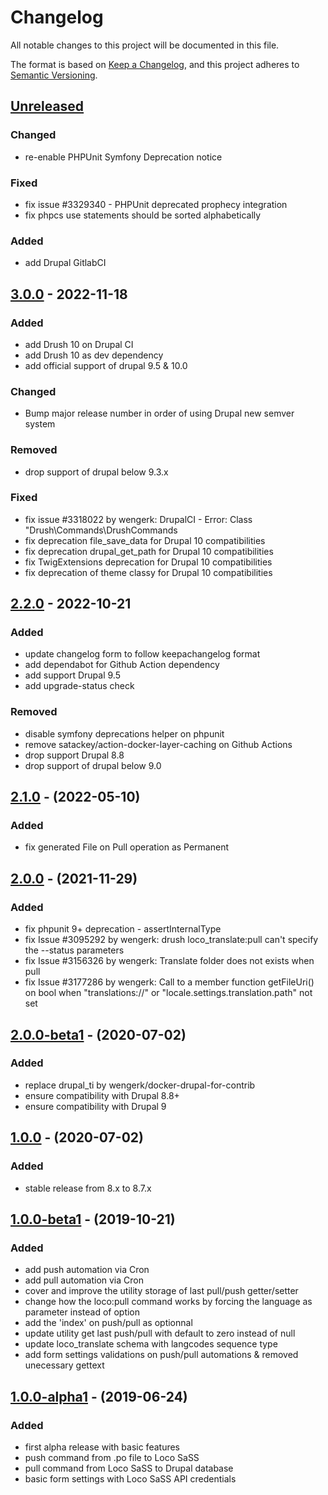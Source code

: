 # Changelog
All notable changes to this project will be documented in this file.

The format is based on [Keep a Changelog](https://keepachangelog.com/en/1.0.0/),
and this project adheres to [Semantic Versioning](https://semver.org/spec/v2.0.0.html).

## [Unreleased]
### Changed
- re-enable PHPUnit Symfony Deprecation notice

### Fixed
- fix issue #3329340 - PHPUnit deprecated prophecy integration
- fix phpcs use statements should be sorted alphabetically

### Added
- add Drupal GitlabCI

## [3.0.0] - 2022-11-18
### Added
- add Drush 10 on Drupal CI
- add Drush 10 as dev dependency
- add official support of drupal 9.5 & 10.0

### Changed
- Bump major release number in order of using Drupal new semver system

### Removed
- drop support of drupal below 9.3.x

### Fixed
- fix issue #3318022 by wengerk: DrupalCI - Error: Class "Drush\Commands\DrushCommands
- fix deprecation file_save_data for Drupal 10 compatibilities
- fix deprecation drupal_get_path for Drupal 10 compatibilities
- fix TwigExtensions deprecation for Drupal 10 compatibilities
- fix deprecation of theme classy for Drupal 10 compatibilities

## [2.2.0] - 2022-10-21
### Added
- update changelog form to follow keepachangelog format
- add dependabot for Github Action dependency
- add support Drupal 9.5
- add upgrade-status check

### Removed
- disable symfony deprecations helper on phpunit
- remove satackey/action-docker-layer-caching on Github Actions
- drop support Drupal 8.8
- drop support of drupal below 9.0

## [2.1.0] - (2022-05-10)
### Added
- fix generated File on Pull operation as Permanent

## [2.0.0] - (2021-11-29)
### Added
- fix phpunit 9+ deprecation - assertInternalType
- fix Issue #3095292 by wengerk: drush loco_translate:pull can't specify the --status parameters
- fix Issue #3156326 by wengerk: Translate folder does not exists when pull
- fix Issue #3177286 by wengerk: Call to a member function getFileUri() on bool when "translations://" or "locale.settings.translation.path" not set

## [2.0.0-beta1] - (2020-07-02)
### Added
- replace drupal_ti by wengerk/docker-drupal-for-contrib
- ensure compatibility with Drupal 8.8+
- ensure compatibility with Drupal 9

## [1.0.0] - (2020-07-02)
### Added
- stable release from 8.x to 8.7.x

## [1.0.0-beta1] - (2019-10-21)
### Added
- add push automation via Cron
- add pull automation via Cron
- cover and improve the utility storage of last pull/push getter/setter
- change how the loco:pull command works by forcing the language as parameter instead of option
- add the 'index' on push/pull as optionnal
- update utility get last push/pull with default to zero instead of null
- update loco_translate schema with langcodes sequence type
- add form settings validations on push/pull automations & removed unecessary gettext

## [1.0.0-alpha1] - (2019-06-24)
### Added
- first alpha release with basic features
- push command from .po file to Loco SaSS
- pull command from Loco SaSS to Drupal database
- basic form settings with Loco SaSS API credentials

[Unreleased]: https://github.com/antistatique/drupal-loco-translate/compare/3.0.0...HEAD
[3.0.0]: https://github.com/antistatique/drupal-loco-translate/compare/8.x-2.2...3.0.0
[2.2.0]: https://github.com/antistatique/drupal-loco-translate/compare/8.x-2.1...8.x-2.2
[2.1.0]: https://github.com/antistatique/drupal-loco-translate/compare/8.x-2.0...8.x-2.1
[2.0.0]: https://github.com/antistatique/drupal-loco-translate/compare/8.x-2.0-beta1...8.x-2.0
[2.0.0-beta1]: https://github.com/antistatique/drupal-loco-translate/compare/8.x-1.0...8.x-2.0-beta1
[1.0.0]: https://github.com/antistatique/drupal-loco-translate/compare/8.x-1.0-beta1...8.x-1.0
[1.0.0-beta1]: https://github.com/antistatique/drupal-loco-translate/compare/8.x-1.0-alpha1...8.x-1.0-beta1
[1.0.0-alpha1]: https://github.com/antistatique/drupal-loco-translate/releases/tag/8.x-1.0-alpha1
